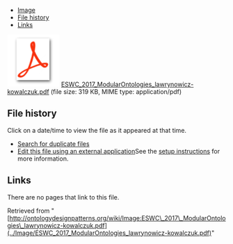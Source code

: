 * [Image](../Image/ESWC_2017_ModularOntologies_lawrynowicz-kowalczuk.pdf#file)
* [File history](../Image/ESWC_2017_ModularOntologies_lawrynowicz-kowalczuk.pdf#filehistory)
* [Links](../Image/ESWC_2017_ModularOntologies_lawrynowicz-kowalczuk.pdf#filelinks)

[![](../skins/common/images/icons/fileicon-pdf.png)](../Image/ESWC_2017_ModularOntologies_lawrynowicz-kowalczuk.pdf "ESWC 2017 ModularOntologies lawrynowicz-kowalczuk.pdf")
[ESWC\_2017\_ModularOntologies\_lawrynowicz-kowalczuk.pdf](../images/5/59/ESWC_2017_ModularOntologies_lawrynowicz-kowalczuk.pdf "ESWC 2017 ModularOntologies lawrynowicz-kowalczuk.pdf")‎  (file size: 319 KB, MIME type: application/pdf)





## File history

Click on a date/time to view the file as it appeared at that time.



  
* [Search for duplicate files](http://ontologydesignpatterns.org/wiki/Special:FileDuplicateSearch/ESWC_2017_ModularOntologies_lawrynowicz-kowalczuk.pdf "Special:FileDuplicateSearch/ESWC 2017 ModularOntologies lawrynowicz-kowalczuk.pdf")
* [Edit this file using an external application](http://ontologydesignpatterns.org/wiki/index.php?title=Image:ESWC_2017_ModularOntologies_lawrynowicz-kowalczuk.pdf&action=edit&externaledit=true&mode=file "Image:ESWC 2017 ModularOntologies lawrynowicz-kowalczuk.pdf")See the [setup instructions](http://www.mediawiki.org/wiki/Manual:External_editors "http://www.mediawiki.org/wiki/Manual:External_editors") for more information.

## Links



There are no pages that link to this file.




Retrieved from "[http://ontologydesignpatterns.org/wiki/Image:ESWC\_2017\_ModularOntologies\_lawrynowicz-kowalczuk.pdf](../Image/ESWC_2017_ModularOntologies_lawrynowicz-kowalczuk.pdf)"